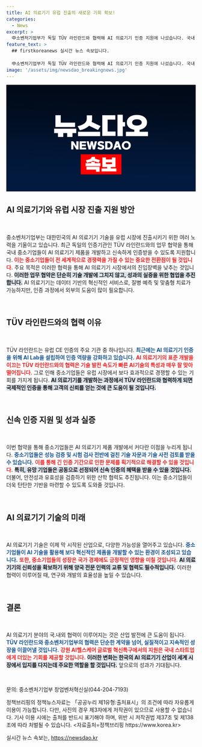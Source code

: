 ```yaml
---
title: AI 의료기기 유럽 진출의 새로운 기회 확보!
categories:
  - News
excerpt: >
  中소벤처기업부가 독일 TÜV 라인란드와 협력해 AI 의료기기 인증 지원에 나섰습니다. 국내 중소기업의 유럽 진출을 가속화할 획기적인 발판이 마련된 이번 협약은 AI 헬스케어 혁신의 새로운 시대를 열 것입니다.
feature_text: >
  ## firstkoreanews 실시간 뉴스 속보입니다.

  中소벤처기업부가 독일 TÜV 라인란드와 협력해 AI 의료기기 인증 지원에 나섰습니다. 국내 중소기업의 유럽 진출을 가속화할 획기적인 발판이 마련된 이번 협약은 AI 헬스케어 혁신의 새로운 시대를 열 것입니다.
image: '/assets/img/newsdao_breakingnews.jpg'
---
```


<p><img src="/assets/img/newsdao_breakingnews.jpg" alt="firstkoreanews 속보" /></p>

<h2 data-ke-size="size26">AI 의료기기와 유럽 시장 진출 지원 방안</h2>

<p data-ke-size="size16">&nbsp;</p>

<p data-ke-size="size16">중소벤처기업부는 대한민국의 AI 의료기기 기술을 유럽 시장에 진출시키기 위한 여러 노력을 기울이고 있습니다. 최근 독일의 인증기관인 TÜV 라인란드와의 업무 협약을 통해 국내 중소기업들이 AI 의료기기 제품을 개발하고 신속하게 인증받을 수 있도록 지원합니다. <b><span style="color: #ee2323;">이는 중소기업들이 전 세계적으로 경쟁력을 가질 수 있는 중요한 전환점이 될 것입니다.</span></b> 주요 목적은 이러한 협력을 통해 AI 의료기기 시장에서의 진입장벽을 낮추는 것입니다. <b><span style="background-color: #21538527;">이러한 업무 협약은 단순히 기술 개발에 그치지 않고, 성과의 실증을 위한 협업을 추진합니다.</span></b> AI 의료기기는 데이터 기반의 혁신적인 서비스로, 질병 예측 및 맞춤형 치료가 가능하지만, 인증 과정에서 외부의 도움이 많이 필요합니다.</p>

<p data-ke-size="size16">&nbsp;</p>

<h2 data-ke-size="size26">TÜV 라인란드와의 협력 이유</h2>

<p data-ke-size="size16">&nbsp;</p>

<p data-ke-size="size16">TÜV 라인란드는 유럽 CE 인증의 주요 기관 중 하나입니다. <b><span style="color: #1a5490;">최근에는 AI 의료기기 인증을 위해 AI Lab을 설립하여 인증 역량을 강화하고 있습니다.</span></b> <b><span style="color: #ee2323;">AI 의료기기의 표준 개발을 이끄는 TÜV 라인란드와의 협력은 기술 발전 속도가 빠른 AI기술의 특성과 매우 잘 맞아떨어집니다.</span></b> 그로 인해 중소기업들은 유럽 시장에서 보다 효과적으로 경쟁할 수 있는 기회를 가지게 됩니다. <b><span style="background-color: #21538527;">AI 의료기기를 개발하는 과정에서 TÜV 라인란드와 협력하게 되면 국제적인 인증을 통해 고객의 신뢰를 얻는 것에 큰 도움이 될 것입니다.</span></b></p>

<p data-ke-size="size16">&nbsp;</p>

<h2 data-ke-size="size26">신속 인증 지원 및 성과 실증</h2>

<p data-ke-size="size16">&nbsp;</p>

<p data-ke-size="size16">이번 협약을 통해 중소기업들은 AI 의료기기 제품 개발에서 커다란 이점을 누리게 됩니다. <b><span style="color: #1a5490;">중소기업들은 성능 검증 및 시험 검사 전반에 걸친 기술 자문과 기술 사전 검토를 받을 수 있습니다.</span></b> <b><span style="color: #ee2323;">이를 통해 긴 인증 기간으로 인한 문제를 획기적으로 해결할 수 있을 것입니다.</span></b> <b><span style="background-color: #21538527;">특히, 유망 기업들은 공동으로 선정되어 신속 인증의 혜택을 받을 수 있을 것입니다.</span></b> 더불어, 안전성과 유효성을 검증하기 위한 산학 협력도 추진됩니다. 이는 중소기업들이 더욱 탄탄한 기반을 마련할 수 있도록 도와줄 것입니다.</p>

<p data-ke-size="size16">&nbsp;</p>

<h2 data-ke-size="size26">AI 의료기기 기술의 미래</h2>

<p data-ke-size="size16">&nbsp;</p>

<p data-ke-size="size16">AI 의료기기 기술은 이제 막 시작된 산업으로, 다양한 가능성을 열어주고 있습니다. <b><span style="color: #1a5490;">중소기업들이 AI 기술을 활용해 보다 혁신적인 제품을 개발할 수 있는 환경이 조성되고 있습니다.</span></b> <b><span style="color: #ee2323;">또한, 중소기업들의 성장은 국가 경제에도 긍정적인 영향을 미칠 것입니다.</span></b> <b><span style="background-color: #21538527;">AI 의료기기의 신뢰성을 확보하기 위해 양국 전문 인력의 교류 및 협력도 필수적입니다.</span></b> 이러한 협력이 이루어질 때, 연구와 개발의 효율성을 높일 수 있습니다.</p>

<p data-ke-size="size16">&nbsp;</p>

<h2 data-ke-size="size26">결론</h2>

<p data-ke-size="size16">&nbsp;</p>

<p data-ke-size="size16">AI 의료기기 분야의 국․내외 협력이 이루어지는 것은 산업 발전에 큰 도움이 됩니다. <b><span style="color: #1a5490;">TÜV 라인란드와 중소벤처기업부의 협력은 단순한 계약을 넘어, 실질적이고 지속적인 성장을 이끌어낼 것입니다.</span></b> <b><span style="color: #ee2323;">강원 AI헬스케어 글로벌 혁신특구에서의 지원은 국내 스타트업에게 더있는 기회를 제공할 것입니다.</span></b> <b><span style="background-color: #21538527;">이러한 변화는 한국의 AI 의료기기 산업이 세계 시장에서 입지를 다지는데 주요한 역할을 할 것입니다.</span></b> 앞으로의 성과가 기대됩니다.</p>

<p data-ke-size="size16">&nbsp;</p>

<p data-ke-size="size16">문의: 중소벤처기업부 창업벤처혁신실(044-204-7193)</p>

<p data-ke-size="size16">정책브리핑의 정책뉴스자료는 「공공누리 제1유형:출처표시」의 조건에 따라 자유롭게 이용이 가능합니다. 다만, 사진의 경우 제3자에게 저작권이 있으므로 사용할 수 없습니다. 기사 이용 시에는 출처를 반드시 표기해야 하며, 위반 시 저작권법 제37조 및 제138조에 따라 처벌될 수 있습니다. <자료출처=정책브리핑 https://www.korea.kr></p>
실시간 뉴스 속보는, <a href="https://newsdao.kr" rel="dofollow">https://newsdao.kr</a>


